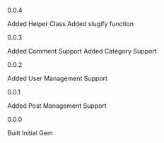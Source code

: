 0.0.4

Added Helper Class
Added slugify function

0.0.3

Added Comment Support
Added Category Support

0.0.2

Added User Management Support

0.0.1

Added Post Management Support

0.0.0

Built Initial Gem